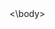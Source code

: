 <body>
<html>
<head>
 <title>20x20 Pixel Button</title>
 <style> {
 	height: 20px
  	width:20px
   	border:5px solid #ccc;
    	background-colour: #eee;
 </style>
 </title>
</head>
</html>
<\body>
